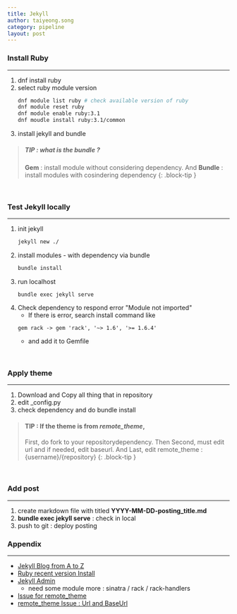 ```yaml
---
title: Jekyll
author: taiyeong.song
category: pipeline
layout: post
---
```


### Install Ruby
---

1. dnf install ruby
2.  select ruby module version
    ```sh
    dnf module list ruby # check available version of ruby
    dnf module reset ruby
    dnf module enable ruby:3.1
    dnf moudle install ruby:3.1/common
    ```
3.  install jekyll and bundle

> ##### TIP : what is the bundle ?
>
> **Gem** : install module without considering dependency. And
> **Bundle** : install modules with cosindering dependency
{: .block-tip }

<br>

### Test Jekyll locally
---


1. init jekyll
    ```sh
    jekyll new ./
    ``` 
2.  install modules - with dependency via bundle
    ```sh
    bundle install
    ```
3. run localhost
    ```
    bundle exec jekyll serve
    ```
4. Check dependency to respond error "Module not imported"
    - If there is error, search install command like
    ```
    gem rack -> gem 'rack', '~> 1.6', '>= 1.6.4'
    ```
    - and add it to Gemfile
    

<br>

### Apply theme
---


1. Download and Copy all thing that in repository
2. edit _config.py
3. check dependency and do bundle install

> #### TIP : If the theme is from *remote_theme*,
>
> First, do fork to your repositorydependency. Then Second, must edit url and if needed, edit baseurl. And Last, edit remote_theme : {username}/{repository}
{: .block-tip }


<br>

### Add post
---

1. create markdown file with titled **YYYY-MM-DD-posting_title.md**
2. **bundle exec jekyll serve** : check in local
3. push to git : deploy posting


### Appendix
---

- [Jekyll Blog from A to Z](https://devpro.kr/posts/Github-%EB%B8%94%EB%A1%9C%EA%B7%B8-%EB%A7%8C%EB%93%A4%EA%B8%B0-(1)/)
- [Ruby recent version Install](https://www.server-world.info/en/note?os=CentOS_Stream_8&p=ruby&f=8)
- [Jekyll Admin](https://www.theteams.kr/teams/1092/post/67689)
    - need some module more : sinatra / rack / rack-handlers
- [Issue for remote_theme](https://github.com/orgs/community/discussions/21595)
- [remote_theme Issue : Url and BaseUrl ](https://mademistakes.com/mastering-jekyll/site-url-baseurl/)
